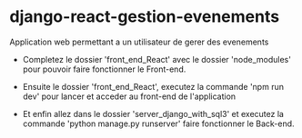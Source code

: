 # django-react-gestion-evenements
Application web permettant a un utilisateur de gerer des evenements

* Completez le dossier 'front_end_React' avec le dossier 'node_modules' pour pouvoir faire fonctionner le Front-end.

* Ensuite le dossier 'front_end_React', executez la commande 'npm run dev' pour lancer et acceder au front-end de l'application

* Et enfin allez dans le dossier 'server_django_with_sql3' et executez la commande 'python manage.py runserver' faire fonctionner le Back-end.
